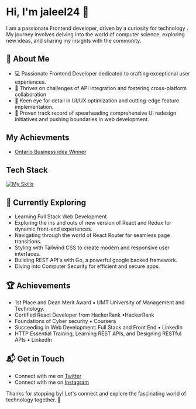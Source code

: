 # Hi, I'm jaleel24 👋

I am a passionate Frontend developer, driven by a curiosity for technology . My journey involves delving into the world of computer science, exploring new ideas, and sharing my insights with the community.

## 🚀 About Me

- 💻 Passionate Frontend Developer dedicated to crafting exceptional user experiences.
- 🚀 Thrives on challenges of API integration and fostering cross-platform collaboration
- 🎨 Keen eye for detail in UI/UX optimization and cutting-edge feature implementation.
- 🌟 Proven track record of spearheading comprehensive UI redesign initiatives and pushing boundaries in web development.

## My Achievments
- [Ontario Business idea Winner](https://yfile.news.yorku.ca/2019/12/18/york-hosts-200-students-for-inaugural-36-hour-experiential-learning-program/)


## Tech Stack
[![My Skills](https://skillicons.dev/icons?i=js,html,css,sass,typescript,react,redux,vue,vuetify,go,bootstrap,tailwindcss,aws,postman,firebase,git,graphql,nodejs,python,django)](https://skillicons.dev)

## 🌱 Currently Exploring

  - Learning Full Stack Web Development
  - Exploring the ins and outs of new version of React and Redux for dynamic front-end experiences.
  - Navigating through the world of React Router for seamless page transitions.
  - Styling with Tailwind CSS to create modern and responsive user interfaces.
  - Building REST API's with Go, a powerful google backed framework.
  - Diving into Computer Security for efficient and secure apps.

 ## 🏆 Achievements

- 1st Place and Dean Merit Award ▪ UMT University of Management and Technology.
- Certified React Developer from HackerRank ▪HackerRank
- Foundations of Cyber security ▪ Coursera
- Succeeding in Web Development: Full Stack and Front End ▪ LinkedIn
- HTTP Essential Training, Learning REST APIs, and Designing RESTful APIs ▪ LinkedIn


## 📬 Get in Touch

- Connect with me on [Twitter](https://twitter.com/jaleelsayal)
- Connect with me on [Instagram](https://www.instagram.com/j.sayal/)




Thanks for stopping by! Let's connect and explore the fascinating world of technology together. 🚀

